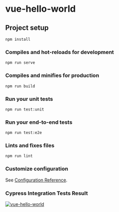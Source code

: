 # vue-hello-world

## Project setup
```
npm install
```

### Compiles and hot-reloads for development
```
npm run serve
```

### Compiles and minifies for production
```
npm run build
```

### Run your unit tests
```
npm run test:unit
```

### Run your end-to-end tests
```
npm run test:e2e
```

### Lints and fixes files
```
npm run lint
```

### Customize configuration
See [Configuration Reference](https://cli.vuejs.org/config/).

### Cypress Integration Tests Result
[![vue-hello-world](https://img.shields.io/endpoint?url=https://dashboard.cypress.io/badge/detailed/ji9xu8/master&style=flat&logo=cypress)](https://dashboard.cypress.io/projects/ji9xu8/runs)
